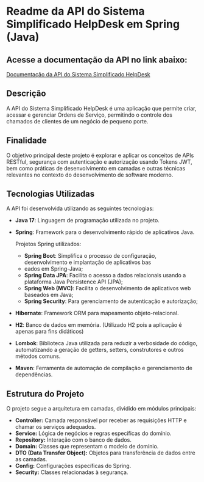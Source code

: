 # Readme da API do Sistema Simplificado HelpDesk em Spring (Java)

## Acesse a documentação da API no link abaixo:

[Documentação da API do Sistema Simplificado HelpDesk](https://documenter.getpostman.com/view/26431503/2s93zB7325)

## Descrição

A API do Sistema Simplificado HelpDesk é uma aplicação que permite criar, acessar e gerenciar Ordens de Serviço, permitindo o controle dos chamados de clientes de um negócio de pequeno porte. 

## Finalidade

O objetivo principal deste projeto é explorar e aplicar os conceitos de APIs RESTful, segurança com autenticação e autorização usando Tokens JWT, bem como práticas de desenvolvimento em camadas e outras técnicas relevantes no contexto do desenvolvimento de software moderno.

## Tecnologias Utilizadas

A API foi desenvolvida utilizando as seguintes tecnologias:

- **Java 17**: Linguagem de programação utilizada no projeto.
- **Spring**: Framework para o desenvolvimento rápido de aplicativos Java.

	 Projetos Spring utilizados:
	- **Spring Boot**: Simplifica o processo de configuração, desenvolvimento e implantação de aplicativos bas
	- eados em Spring-Java;
	- **Spring Data JPA**: Facilita o acesso a dados relacionais usando a plataforma Java 	Persistence API (JPA);
	- **Spring Web (MVC)**: Facilita o desenvolvimento de aplicativos web baseados em Java;
	- **Spring Security**: Para gerenciamento de autenticação e autorização;
- **Hibernate**: Framework ORM para mapeamento objeto-relacional.
- **H2**: Banco de dados em memória. (Utilizado H2 pois a aplicação é apenas para fins didáticos)
- **Lombok**: Biblioteca Java utilizada para reduzir a verbosidade do código, automatizando a geração de getters, setters, construtores e outros métodos comuns.
- **Maven**: Ferramenta de automação de compilação e gerenciamento de dependências.

## Estrutura do Projeto

O projeto segue a arquitetura em camadas, dividido em módulos principais:

- **Controller:** Camada responsável por receber as requisições HTTP e chamar os serviços adequados.
- **Service:** Lógica de negócios e regras específicas do domínio.
- **Repository:** Interação com o banco de dados.
- **Domain:** Classes que representam o modelo de domínio.
- **DTO (Data Transfer Object):** Objetos para transferência de dados entre as camadas.
- **Config:** Configurações específicas do Spring.
- **Security:** Classes relacionadas à segurança.

